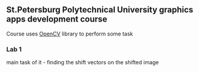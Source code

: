 ## St.Petersburg Polytechnical University graphics apps development course
Course uses [OpenCV](https://opencv.org/) library to perform some task

### Lab 1
main task of it - finding the shift vectors on the shifted image

